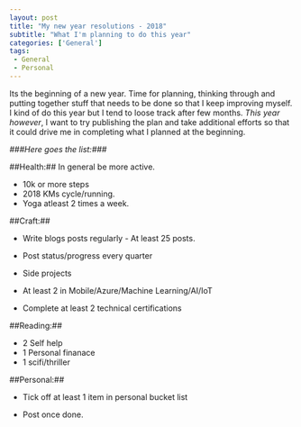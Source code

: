 ```yaml
---
layout: post
title: "My new year resolutions - 2018"
subtitle: "What I'm planning to do this year"
categories: ['General']
tags:
 - General
 - Personal
---
```


Its the beginning of a new year. Time for planning, thinking through and putting together stuff that needs to be done so that I keep improving myself. I kind of do this year but I tend to loose track after few months. _This year however_, I want to try publishing the plan and take additional efforts so that it could drive me in completing what I planned at the beginning.

_###Here goes the list:###_

##Health:##
In general be more active.  
 - 10k or more steps 
 - 2018 KMs cycle/running.
 - Yoga atleast 2 times a week.

##Craft:## 
* Write blogs posts regularly - At least 25 posts.
 - Post status/progress every quarter

* Side projects
 - At least 2 in Mobile/Azure/Machine Learning/AI/IoT

* Complete at least 2 technical certifications

##Reading:##
  - 2 Self help
  - 1 Personal finanace
  - 1 scifi/thriller

##Personal:##
* Tick off at least 1 item in personal bucket list
 - Post once done.

